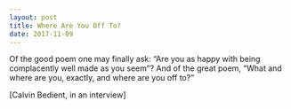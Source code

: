 ```yaml
---
layout: post
title: Where Are You Off To?
date: 2017-11-09
---
```

Of the good poem one may finally ask: “Are you as happy with being complacently well made as you seem”? And of the great poem, “What and where are you, exactly, and where are you off to?”

[Calvin Bedient, in an interview]
